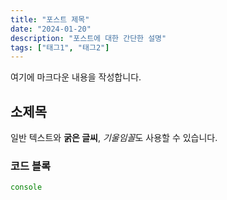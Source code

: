 ```yaml
---
title: "포스트 제목"
date: "2024-01-20"
description: "포스트에 대한 간단한 설명"
tags: ["태그1", "태그2"]
---
```


여기에 마크다운 내용을 작성합니다.

## 소제목

일반 텍스트와 **굵은 글씨**, *기울임꼴*도 사용할 수 있습니다.

### 코드 블록

```javascript
console 